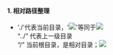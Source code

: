 #### 1. 相对路径整理
* './'代表当前目录，'<img src="./img/icon.jpg" />'等同于<img src="img/icon.jpg" />  
        “../” 代表上一级目录   
        “/”   当前根目录，是相对目录；<img src="/img/icon.jpg" />   
